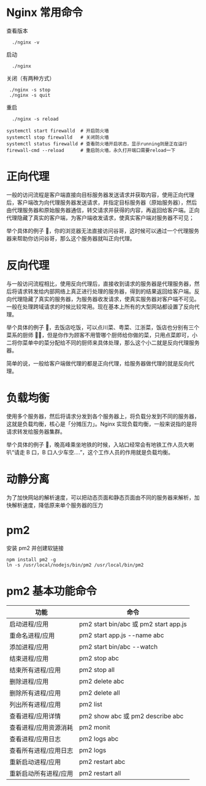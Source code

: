 # Nginx 常用命令

查看版本

```
  ./nginx -v
```

启动

```
  ./nginx
```

关闭（有两种方式）

```
 ./nginx -s stop
 ./nginx -s quit
```

重启

```
  ./nginx -s reload
```

```
systemctl start firewalld  # 开启防火墙
systemctl stop firewalld   # 关闭防火墙
systemctl status firewalld # 查看防火墙开启状态，显示running则是正在运行
firewall-cmd --reload      # 重启防火墙，永久打开端口需要reload一下
```

# 正向代理

一般的访问流程是客户端直接向目标服务器发送请求并获取内容，使用正向代理后，客户端改为向代理服务器发送请求，并指定目标服务器（原始服务器），然后由代理服务器和原始服务器通信，转交请求并获得的内容，再返回给客户端。正向代理隐藏了真实的客户端，为客户端收发请求，使真实客户端对服务器不可见；

举个具体的例子 🌰，你的浏览器无法直接访问谷哥，这时候可以通过一个代理服务器来帮助你访问谷哥，那么这个服务器就叫正向代理。

# 反向代理

与一般访问流程相比，使用反向代理后，直接收到请求的服务器是代理服务器，然后将请求转发给内部网络上真正进行处理的服务器，得到的结果返回给客户端。反向代理隐藏了真实的服务器，为服务器收发请求，使真实服务器对客户端不可见。一般在处理跨域请求的时候比较常用。现在基本上所有的大型网站都设置了反向代理。

举个具体的例子 🌰，去饭店吃饭，可以点川菜、粤菜、江浙菜，饭店也分别有三个菜系的厨师 👨‍🍳，但是你作为顾客不用管哪个厨师给你做的菜，只用点菜即可，小二将你菜单中的菜分配给不同的厨师来具体处理，那么这个小二就是反向代理服务器。

简单的说，一般给客户端做代理的都是正向代理，给服务器做代理的就是反向代理。

# 负载均衡

使用多个服务器，然后将请求分发到各个服务器上，将负载分发到不同的服务器，这就是负载均衡，核心是「分摊压力」。Nginx 实现负载均衡，一般来说指的是将请求转发给服务器集群。

举个具体的例子 🌰，晚高峰乘坐地铁的时候，入站口经常会有地铁工作人员大喇叭“请走 B 口，B 口人少车空....”，这个工作人员的作用就是负载均衡。

# 动静分离

为了加快网站的解析速度，可以把动态页面和静态页面由不同的服务器来解析，加快解析速度，降低原来单个服务器的压力

# pm2

安装 pm2 并创建软链接

```
npm install pm2 -g
ln -s /usr/local/nodejs/bin/pm2 /usr/local/bin/pm2
```

# pm2 基本功能命令

| 功能                  | 命令                                  |
| --------------------- | ------------------------------------- |
| 启动进程/应用         | pm2 start bin/abc 或 pm2 start app.js |
| 重命名进程/应用       | pm2 start app.js --name abc           |
| 添加进程/应用         | pm2 start bin/abc --watch             |
| 结束进程/应用         | pm2 stop abc                          |
| 结束所有进程/应用     | pm2 stop all                          |
| 删除进程/应用         | pm2 delete abc                        |
| 删除所有进程/应用     | pm2 delete all                        |
| 列出所有进程/应用     | pm2 list                              |
| 查看进程/应用详情     | pm2 show abc 或 pm2 describe abc      |
| 查看进程/应用资源消耗 | pm2 monit                             |
| 查看进程/应用日志     | pm2 logs abc                          |
| 查看所有进程/应用日志 | pm2 logs                              |
| 重新启动进程/应用     | pm2 restart abc                       |
| 重新启动所有进程/应用 | pm2 restart all                       |
